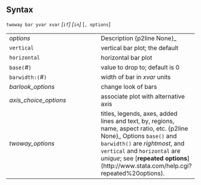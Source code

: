 ## Syntax

`twoway bar yvar xvar` _\[`if`\]
\[`in`\]_ \[`, options`\]

<table class="standard">
<colgroup>
<col style="width: 50%" />
<col style="width: 50%" />
</colgroup>
<tbody>
<tr class="odd">
<td><var class="command">options</var></td>
<td>Description <span>{p2line None}_</td>
</tr>
<tr class="even">
<td><code class="command">vertical</code></td>
<td>vertical bar plot; the default</td>
</tr>
<tr class="odd">
<td><code class="command">horizontal</code></td>
<td>horizontal bar plot</td>
</tr>
<tr class="even">
<td><code class="command">base(</code><var class="command">#</var><code class="command">)</code></td>
<td>value to drop to; default is 0</td>
</tr>
<tr class="odd">
<td><code class="command">barwidth:(</code><var class="command">#</var><code class="command">)</code></td>
<td>width of bar in <var class="command">xvar</var> units</td>
</tr>
<tr class="even">
<td><var class="command">barlook_options</var></td>
<td>change look of bars</td>
</tr>
<tr class="odd">
<td><var class="command">axis_choice_options</var></td>
<td>associate plot with alternative axis</td>
</tr>
<tr class="even">
<td><var class="command">twoway_options</var></td>
<td>titles, legends, axes, added lines and text, by, regions, name, aspect ratio, etc. <span>{p2line None}_
Options <code class="command">base()</code> and <code class="command">barwidth()</code> are <var class="command">rightmost</var>, and <code class="command">vertical</code> and <code class="command">horizontal</code> are <var class="command">unique</var>; see [<strong>repeated options</strong>](http://www.stata.com/help.cgi?repeated%20options).</td>
</tr>
</tbody>
</table>
